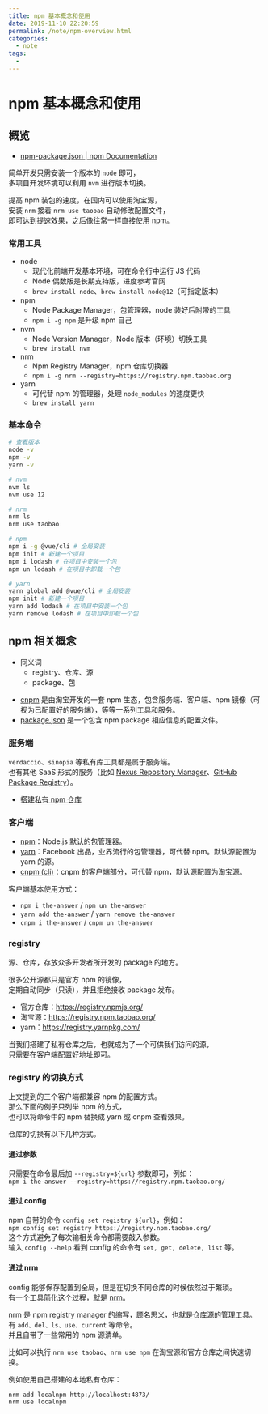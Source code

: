 ```yaml
---
title: npm 基本概念和使用
date: 2019-11-10 22:20:59
permalink: /note/npm-overview.html
categories:
  - note
tags:
  - 
---
```

# npm 基本概念和使用

## 概览

- [npm-package.json | npm Documentation](https://docs.npmjs.com/files/package.json)

简单开发只需安装一个版本的 `node` 即可，  
多项目开发环境可以利用 `nvm` 进行版本切换。

提高 npm 装包的速度，在国内可以使用淘宝源，  
安装 `nrm` 接着 `nrm use taobao` 自动修改配置文件，  
即可达到提速效果，之后像往常一样直接使用 npm。

### 常用工具

- node
  - 现代化前端开发基本环境，可在命令行中运行 JS 代码
  - Node 偶数版是长期支持版，进度参考官网
  - `brew install node`、`brew install node@12`（可指定版本）
- npm
  - Node Package Manager，包管理器，node 装好后附带的工具
  - `npm i -g npm` 是升级 npm 自己
- nvm
  - Node Version Manager，Node 版本（环境）切换工具
  - `brew install nvm`
- nrm
  - Npm Registry Manager，npm 仓库切换器
  - `npm i -g nrm --registry=https://registry.npm.taobao.org`
- yarn
  - 可代替 npm 的管理器，处理 `node_modules` 的速度更快
  - `brew install yarn`

### 基本命令

```bash
# 查看版本
node -v
npm -v
yarn -v

# nvm
nvm ls
nvm use 12

# nrm
nrm ls
nrm use taobao

# npm
npm i -g @vue/cli # 全局安装
npm init # 新建一个项目
npm i lodash # 在项目中安装一个包
npm un lodash # 在项目中卸载一个包

# yarn
yarn global add @vue/cli # 全局安装
npm init # 新建一个项目
yarn add lodash # 在项目中安装一个包
yarn remove lodash # 在项目中卸载一个包
```

## npm 相关概念

- 同义词
  - registry、仓库、源
  - package、包

* [cnpm](https://github.com/cnpm) 是由淘宝开发的一套 npm 生态，包含服务端、客户端、npm 镜像（可视为已配置好的服务端），等等一系列工具和服务。
* [package.json](https://github.com/stereobooster/package.json) 是一个包含 npm package 相应信息的配置文件。

### 服务端

`verdaccio`、`sinopia` 等私有库工具都是属于服务端。  
也有其他 SaaS 形式的服务（比如 [Nexus Repository Manager](https://www.sonatype.com/nexus-repository-sonatype)、[GitHub Package Registry](https://help.github.com/en/articles/configuring-npm-for-use-with-github-package-registry)）。

- [搭建私有 npm 仓库](./npm-verdaccio.md)

### 客户端

- [npm](https://docs.npmjs.com/about-npm/)：Node.js 默认的包管理器。
- [yarn](https://yarnpkg.com/)：Facebook 出品，业界流行的包管理器，可代替 npm。默认源配置为 yarn 的源。
- [cnpm (cli)](https://github.com/cnpm/cnpm)：cnpm 的客户端部分，可代替 npm，默认源配置为淘宝源。

客户端基本使用方式：

- `npm i the-answer` / `npm un the-answer`
- `yarn add the-answer` / `yarn remove the-answer`
- `cnpm i the-answer` / `cnpm un the-answer`

### registry

源、仓库，存放众多开发者所开发的 package 的地方。

很多公开源都只是官方 npm 的镜像，  
定期自动同步（只读），并且拒绝接收 package 发布。

- 官方仓库：https://registry.npmjs.org/
- 淘宝源：https://registry.npm.taobao.org/
- yarn：https://registry.yarnpkg.com/

当我们搭建了私有仓库之后，也就成为了一个可供我们访问的源，  
只需要在客户端配置好地址即可。

### registry 的切换方式

上文提到的三个客户端都兼容 npm 的配置方式。  
那么下面的例子只列举 npm 的方式，  
也可以将命令中的 npm 替换成 yarn 或 cnpm 查看效果。

仓库的切换有以下几种方式。

#### 通过参数

只需要在命令最后加 `--registry=${url}` 参数即可，例如：  
`npm i the-answer --registry=https://registry.npm.taobao.org/`

#### 通过 config

npm 自带的命令 `config set registry ${url}`，例如：  
`npm config set registry https://registry.npm.taobao.org/`  
这个方式避免了每次输相关命令都需要敲入参数。  
输入 `config --help` 看到 config 的命令有 `set, get, delete, list` 等。

#### 通过 nrm

config 能够保存配置到全局，但是在切换不同仓库的时候依然过于繁琐。  
有一个工具简化这个过程，就是 [nrm](https://github.com/Pana/nrm)。

nrm 是 npm registry manager 的缩写，顾名思义，也就是仓库源的管理工具。  
有 `add、del、ls、use、current` 等命令。  
并且自带了一些常用的 npm 源清单。

比如可以执行 `nrm use taobao`、`nrm use npm` 在淘宝源和官方仓库之间快速切换。

例如使用自己搭建的本地私有仓库：

```
nrm add localnpm http://localhost:4873/
nrm use localnpm
```
